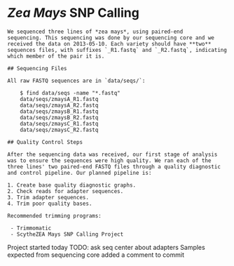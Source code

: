 # *Zea Mays* SNP Calling

    We sequenced three lines of *zea mays*, using paired-end
    sequencing. This sequencing was done by our sequencing core and we
    received the data on 2013-05-10. Each variety should have **two**
    sequences files, with suffixes `_R1.fastq` and `_R2.fastq`, indicating
    which member of the pair it is.

    ## Sequencing Files

    All raw FASTQ sequences are in `data/seqs/`:

        $ find data/seqs -name "*.fastq"
        data/seqs/zmaysA_R1.fastq
        data/seqs/zmaysA_R2.fastq
        data/seqs/zmaysB_R1.fastq
        data/seqs/zmaysB_R2.fastq
        data/seqs/zmaysC_R1.fastq
        data/seqs/zmaysC_R2.fastq

    ## Quality Control Steps

    After the sequencing data was received, our first stage of analysis
    was to ensure the sequences were high quality. We ran each of the
    three lines' two paired-end FASTQ files through a quality diagnostic
    and control pipeline. Our planned pipeline is:

    1. Create base quality diagnostic graphs.
    2. Check reads for adapter sequences.
    3. Trim adapter sequences.
    4. Trim poor quality bases.

    Recommended trimming programs:

     - Trimmomatic
     - ScytheZEA Mays SNP Calling Project
Project started today
TODO: ask seq center about adapters
Samples expected from sequencing core
added a comment to commit
